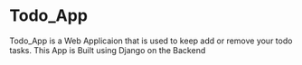 # Todo_App
Todo_App is a Web Applicaion that is used to keep add or remove your todo tasks. This App is Built using Django on the Backend
